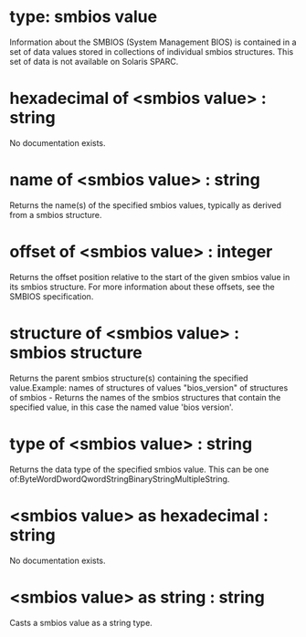 # type: smbios value

Information about the SMBIOS (System Management BIOS) is contained in a set of data values stored in collections of individual smbios structures. This set of data is not available on Solaris SPARC.

# hexadecimal of &lt;smbios value&gt; : string

No documentation exists.

# name of &lt;smbios value&gt; : string

Returns the name(s) of the specified smbios values, typically as derived from a smbios structure.

# offset of &lt;smbios value&gt; : integer

Returns the offset position relative to the start of the given smbios value in its smbios structure. For more information about these offsets, see the SMBIOS specification.

# structure of &lt;smbios value&gt; : smbios structure

Returns the parent smbios structure(s) containing the specified value.Example: names of structures of values "bios_version" of structures of smbios - Returns the names of the smbios structures that contain the specified value, in this case the named value &#39;bios version&#39;.

# type of &lt;smbios value&gt; : string

Returns the data type of the specified smbios value. This can be one of:ByteWordDwordQwordStringBinaryStringMultipleString.

# &lt;smbios value&gt; as hexadecimal : string

No documentation exists.

# &lt;smbios value&gt; as string : string

Casts a smbios value as a string type.
